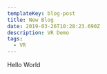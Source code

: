 ```yaml
---
templateKey: blog-post
title: New Blog
date: 2019-03-26T10:28:23.690Z
description: VR Demo
tags:
  - VR
---
```

Hello World
